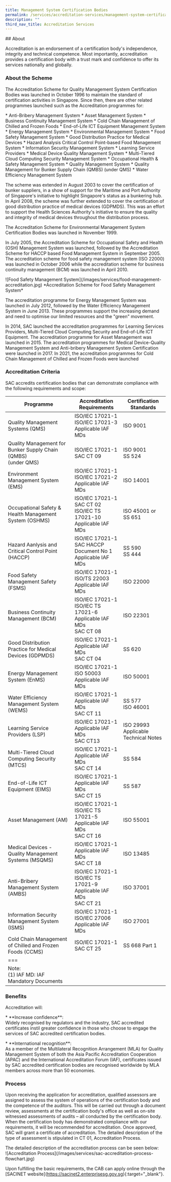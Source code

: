 ```yaml
---
title: Management System Certification Bodies
permalink: /services/accreditation-services/management-system-certification-bodies/
description: ""
third_nav_title: Accreditation Services
---
```

\## About

Accreditation is an endorsement of a certification body's independence, integrity and technical competence. Most importantly, accreditation provides a certification body with a trust mark and confidence to offer its services nationally and globally.

### About the Scheme

The Accreditation Scheme for Quality Management System Certification Bodies was launched in October 1996 to maintain the standard of certification activities in Singapore. Since then, there are other related programmes launched such as the Accreditation programmes for:

\* Anti-Bribery Management System
\* Asset Management System
\* Business Continuity Management System
\* Cold Chain Management of Chilled and Frozen Foods
\* End-of-Life ICT Equipment Management System
\* Energy Management System
\* Environmental Management System
\* Food Safety Management System
\* Good Distribution Practice for Medical Devices
\* Hazard Analysis Critical Control Point-based Food Management System
\* Information Security Management System
\* Learning Service Providers
\* Medical Device Quality Management System
\* Multi-Tiered Cloud Computing Security Management System
\* Occupational Health &amp; Safety Management System
\* Quality Management System
\* Quality Management for Bunker Supply Chain (QMBS) (under QMS)
\* Water Efficiency Management System
 
The scheme was extended in August 2003 to cover the certification of bunker suppliers, in a show of support for the Maritime and Port Authority of Singapore's initiative to highlight Singapore's status as a bunkering hub. In April 2008, the scheme was further extended to cover the certification of good distribution practice of medical devices (GDPMDS). This was an effort to support the Health Sciences Authority's initiative to ensure the quality and integrity of medical devices throughout the distribution process.
 
The Accreditation Scheme for Environmental Management System Certification Bodies was launched in November 1999.

In July 2005, the Accreditation Scheme for Occupational Safety and Health (OSH) Management System was launched, followed by the Accreditation Scheme for HACCP based Food Management System in September 2005. The accreditation scheme for food safety management system (ISO 22000) was launched in October 2006 while the accreditation scheme for business continuity management (BCM) was launched in April 2010.

!\[Food Safety Management System\](/images/services/food-management-accreditation.jpg)
\*Accreditation Scheme for Food Safety Management System\*
<!-- COMMENT: the italic sentence directly below the Markdown image will be displayed as an image caption -->
 
The accreditation programme for Energy Management System was launched in July 2012, followed by the Water Efficiency Management System in June 2013. These programmes support the increasing demand and need to optimise our limited resources and the "green" movement.

In 2014, SAC launched the accreditation programmes for Learning Services Providers, Multi-Tiered Cloud Computing Security and End-of-Life ICT Equipment. The accreditation programme for Asset Management was launched in 2015. The accreditation programmes for Medical Device-Quality Management System and Anti-bribery Management System Certification were launched in 2017.  In 2021, the accreditation programmes for Cold Chain Management of Chilled and Frozen Foods were launched

### Accreditation Criteria

SAC accredits certification bodies that can demonstrate compliance with the following requirements and scope:

| Programme | Accreditation Requirements | Certification Standards |
|-----------|----------------------------|-------------------------|
| Quality Management Systems (QMS) | ISO/IEC 17021-1<br>ISO/IEC 17021-3<br>Applicable IAF MDs | ISO 9001 |
| Quality Management for Bunker Supply Chain (QMBS)<br>(under QMS) | ISO/IEC 17021-1<br>SAC CT 09 | ISO 9001<br>SS 524 |
| Environment Management System (EMS) | ISO/IEC 17021-1<br>ISO/IEC 17021-2<br>Applicable IAF MDs | ISO 14001 |
| Occupational Safety &amp; Health Management System (OSHMS) | ISO/IEC 17021-1<br>SAC CT 02<br>ISO/IEC TS 17021-10<br>Applicable IAF MDs| ISO 45001 or <br>SS 651 |
| Hazard Aanlysis and Critical Control Point (HACCP) | ISO/IEC 17021-1<br>SAC HACCP Document No 1<br>Applicable IAF MDs | SS 590<br>SS 444 |
| Food Safety Management Safety (FSMS) | ISO/IEC 17021-1<br>ISO/TS 22003<br>Applicable IAF MDs | ISO 22000 |
| Business Continuity Management (BCM) | ISO/IEC 17021-1<br>ISO/IEC TS 17021-6<br>Applicable IAF MDs<br>SAC CT 08 | ISO 22301 |
| Good Distribution Practice for Medical Devices (GDPMDS) | ISO/IEC 17021-1<br>Applicable IAF MDs<br>SAC CT 04 | SS 620 |
| Energy Management System (EnMS) | ISO/IEC 17021-1<br>ISO 50003<br>Applicable IAF MDs | ISO 50001 |
| Water Efficiency Management System (WEMS) | ISO/IEC 17021-1<br>Applicable IAF MDs<br>SAC CT 11 | SS 577<br>ISO 46001 |
| Learning Service Providers (LSP) | ISO/IEC 17021-1<br>Applicable IAF MDs<br>SAC CT13| ISO 29993<br>Applicable Technical Notes |
| Multi-Tiered Cloud Computing Security (MTCS) | ISO/IEC 17021-1<br>Applicable IAF MDs <br>SAC CT 14 | SS 584 |
| End-of-Life ICT Equipment (EIMS) | ISO/IEC 17021-1<br>Applicable IAF MDs<br>SAC CT 15 | SS 587 |
Asset Management (AM) | ISO/IEC 17021-1<br>ISO/IEC TS 17021-5<br>Applicable IAF MDs <br>SAC CT 16 | ISO 55001 |
| Medical Devices - Quality Management Systems (MSQMS) | ISO/IEC 17021-1<br>Applicable IAF MDs<br>SAC CT 18 | ISO 13485 |
| Anti-Bribery Management System (AMBS) | ISO/IEC 17021-1<br>ISO/IEC TS 17021-9<br>Applicable IAF MDs<br>SAC CT 21 | ISO 37001 |
| Information Security Management System (ISMS)| ISO/IEC 17021-1<br>ISO/IEC 27006<br>Applicable IAF MDs | ISO 27001 |
| Cold Chain Management of Chilled and Frozen Foods (CCMS)|ISO/IEC 17021-1<br>SAC CT 25  |  SS 668 Part 1 |
|===|
| Note:<br>(1) IAF MD: IAF Mandatory Documents<br> |

### Benefits
Accreditation will:

\* \*\*Increase confidence\*\*:  
Widely recognised by regulators and the industry, SAC accredited certificates instil greater confidence in those who choose to engage the services of SAC accredited certification bodies. 

\* \*\*International recognition\*\*:  
As a member of the Multilateral Recognition Arrangement (MLA) for Quality Management System of both the Asia Pacific Accreditation Cooperation (APAC) and the International Accreditation Forum (IAF), certificates issued by SAC accredited certification bodies are recognised worldwide by MLA members across more than 50 economies.

### Process
Upon receiving the application for accreditation, qualified assessors are assigned to assess the system of operations of the certification body and the competence of the auditors. This will be carried out through a document review, assessments at the certification body's office as well as on-site witnessed assessments of audits – all conducted by the certification body. When the certification body has demonstrated compliance with our requirements, it will be recommended for accreditation. Once approved, SAC will grant a certificate of accreditation. The detailed description of the type of assessment is stipulated in CT 01, Accreditation Process. 

The detailed description of the accreditation process can be seen below:  
!\[Accreditation Process\](/images/services/sac-accreditation-process-flowchart.jpg) 

Upon fulfilling the basic requirements, the CAB can apply online through the \[SACINET website\](https://sacinet2.enterprisesg.gov.sg){:target="\_blank"}.
